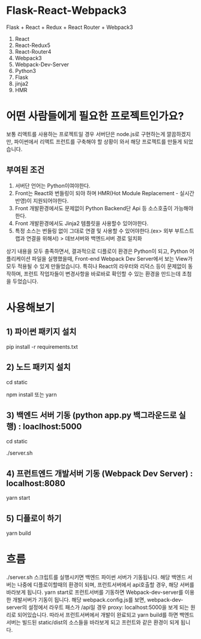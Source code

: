 # Flask-React-Webpack3
Flask + React + Redux + React Router + Webpack3
1) React
2) React-Redux5
3) React-Router4
4) Webpack3
5) Webpack-Dev-Server
6) Python3
7) Flask
8) jinja2
9) HMR

# 어떤 사람들에게 필요한 프로젝트인가요?
보통 리액트를 사용하는 프로젝트일 경우 서버단은 node.js로 구현하는게 깔끔하겠지만, 파이썬에서 리액트 프런트를 구축해야 할 상황이 와서 해당 프로젝트를 만들게 되었습니다.

## 부여된 조건
1) 서버단 언어는 Python이여야한다.
2) Front는 React와 번들링이 되야 하며 HMR(Hot Module Replacement - 실시간반영)이 지원되어야한다.
3) Front 개발환경에서도 문제없이 Python Backend단 Api 등 소스호출이 가능해야한다.
4) Front 개발환경에서도 Jinja2 템플릿을 사용할수 있어야한다.
5) 특정 소스는 번들링 없이 그대로 연결 및 사용할 수 있어야한다.(ex> 외부 부트스트랩과 연결을 위해서) > 데브서버와 백엔드서버 경로 일치화

상기 내용을 모두 충족하면서, 결과적으로 디플로이 환경은 Python이 되고, Python 어플리케이션 파일을 실행했을때, Front-end Webpack Dev Server에서 보는 View가 모두 적용될 수 있게 만들었습니다. 특히나 React의 라우터와 리덕스 등이 문제없이 동작하며, 프런트 작업자들이 변경사항을 바로바로 확인할 수 있는 환경을 만드는데 초첨을 두었습니다.

# 사용해보기

## 1) 파이썬 패키지 설치
pip install -r requirements.txt

## 2) 노드 패키지 설치
cd static

npm install 또는 yarn

## 3) 백엔드 서버 기동 (python app.py 백그라운드로 실행) : loaclhost:5000
cd static

./server.sh

## 4) 프런트엔드 개발서버 기동 (Webpack Dev Server) : localhost:8080
yarn start

## 5) 디플로이 하기
yarn build

# 흐름
./server.sh 스크립트를 실행시키면 백엔드 파이썬 서버가 기동됩니다.
해당 백엔드 서버는 나중에 디플로이할때의 환경이 되며, 프런트서버에서 api호출할 경우, 해당 서버를 바라보게 됩니다.
yarn start로 프런트서버를 기동하면 Webpack-dev-server를 이용한 개발서버가 기동이 됩니다.
해당 webpack.config.js를 보면, webpack-dev-server의 설정에서 라우트 패스가 /api일 경우 proxy: localhost:5000을 보게 되는 원리로 되어있습니다.
따라서 프런트서버에서 개발이 완료되고 yarn build를 하면 백엔드 서버는 빌드된 static/dist의 소스들을 바라보게 되고 프런트와 같은 환경이 되게 됩니다.


